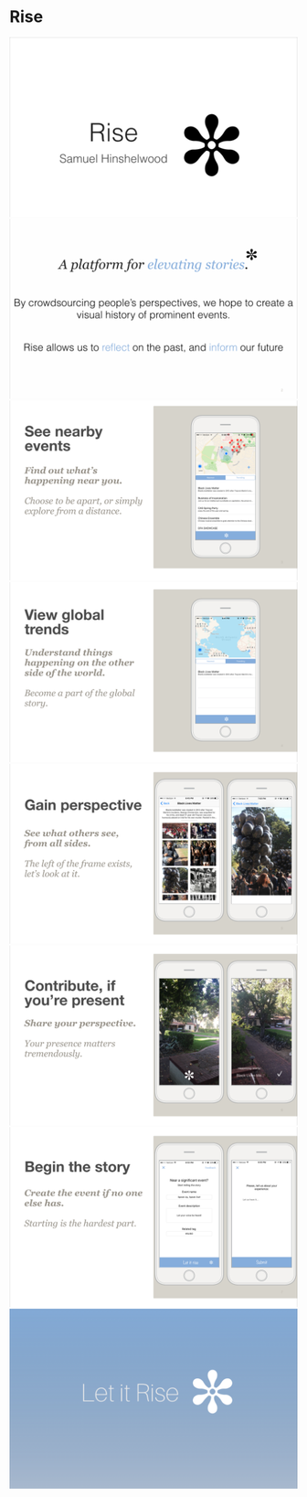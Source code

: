 Rise
========
![Alt text](Slide1.png?raw=true "Slide1")
![Alt text](Slide2.png?raw=true "Slide2")
![Alt text](Slide3.png?raw=true "Slide3")
![Alt text](Slide4.png?raw=true "Slide4")
![Alt text](Slide5.png?raw=true "Slide5")
![Alt text](Slide6.png?raw=true "Slide6")
![Alt text](Slide7.png?raw=true "Slide7")
![Alt text](Slide8.png?raw=true "Slide8")
